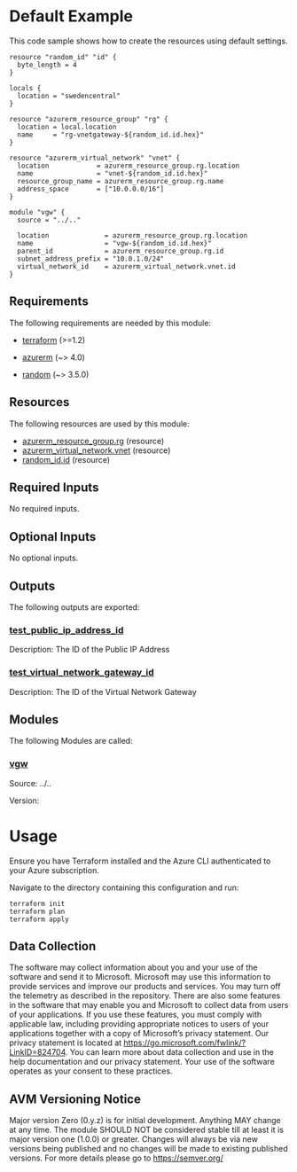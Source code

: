<!-- BEGIN_TF_DOCS -->
<!-- Code generated by terraform-docs. DO NOT EDIT. -->
# Default Example

This code sample shows how to create the resources using default settings.

```hcl
resource "random_id" "id" {
  byte_length = 4
}

locals {
  location = "swedencentral"
}

resource "azurerm_resource_group" "rg" {
  location = local.location
  name     = "rg-vnetgateway-${random_id.id.hex}"
}

resource "azurerm_virtual_network" "vnet" {
  location            = azurerm_resource_group.rg.location
  name                = "vnet-${random_id.id.hex}"
  resource_group_name = azurerm_resource_group.rg.name
  address_space       = ["10.0.0.0/16"]
}

module "vgw" {
  source = "../.."

  location              = azurerm_resource_group.rg.location
  name                  = "vgw-${random_id.id.hex}"
  parent_id             = azurerm_resource_group.rg.id
  subnet_address_prefix = "10.0.1.0/24"
  virtual_network_id    = azurerm_virtual_network.vnet.id
}

```

<!-- markdownlint-disable MD033 -->
## Requirements

The following requirements are needed by this module:

- <a name="requirement_terraform"></a> [terraform](#requirement\_terraform) (>=1.2)

- <a name="requirement_azurerm"></a> [azurerm](#requirement\_azurerm) (~> 4.0)

- <a name="requirement_random"></a> [random](#requirement\_random) (~> 3.5.0)

## Resources

The following resources are used by this module:

- [azurerm_resource_group.rg](https://registry.terraform.io/providers/hashicorp/azurerm/latest/docs/resources/resource_group) (resource)
- [azurerm_virtual_network.vnet](https://registry.terraform.io/providers/hashicorp/azurerm/latest/docs/resources/virtual_network) (resource)
- [random_id.id](https://registry.terraform.io/providers/hashicorp/random/latest/docs/resources/id) (resource)

<!-- markdownlint-disable MD013 -->
## Required Inputs

No required inputs.

## Optional Inputs

No optional inputs.

## Outputs

The following outputs are exported:

### <a name="output_test_public_ip_address_id"></a> [test\_public\_ip\_address\_id](#output\_test\_public\_ip\_address\_id)

Description: The ID of the Public IP Address

### <a name="output_test_virtual_network_gateway_id"></a> [test\_virtual\_network\_gateway\_id](#output\_test\_virtual\_network\_gateway\_id)

Description: The ID of the Virtual Network Gateway

## Modules

The following Modules are called:

### <a name="module_vgw"></a> [vgw](#module\_vgw)

Source: ../..

Version:

# Usage

Ensure you have Terraform installed and the Azure CLI authenticated to your Azure subscription.

Navigate to the directory containing this configuration and run:

```pwsh
terraform init
terraform plan
terraform apply
```
<!-- markdownlint-disable-next-line MD041 -->
## Data Collection

The software may collect information about you and your use of the software and send it to Microsoft. Microsoft may use this information to provide services and improve our products and services. You may turn off the telemetry as described in the repository. There are also some features in the software that may enable you and Microsoft to collect data from users of your applications. If you use these features, you must comply with applicable law, including providing appropriate notices to users of your applications together with a copy of Microsoft’s privacy statement. Our privacy statement is located at <https://go.microsoft.com/fwlink/?LinkID=824704>. You can learn more about data collection and use in the help documentation and our privacy statement. Your use of the software operates as your consent to these practices.

## AVM Versioning Notice

Major version Zero (0.y.z) is for initial development. Anything MAY change at any time. The module SHOULD NOT be considered stable till at least it is major version one (1.0.0) or greater. Changes will always be via new versions being published and no changes will be made to existing published versions. For more details please go to <https://semver.org/>
<!-- END_TF_DOCS -->